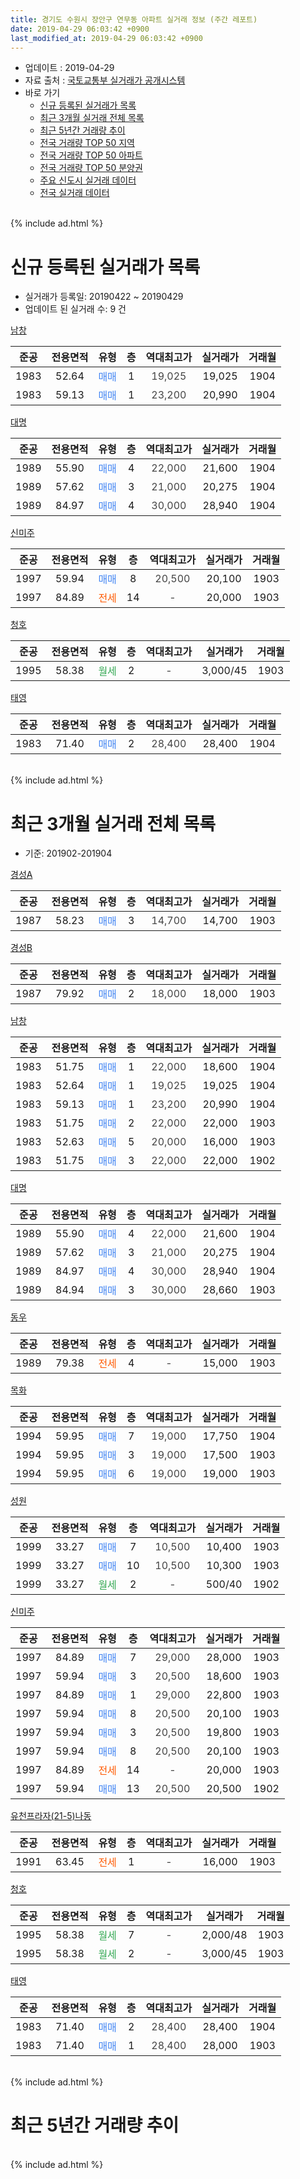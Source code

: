 ```yaml
---
title: 경기도 수원시 장안구 연무동 아파트 실거래 정보 (주간 레포트)
date: 2019-04-29 06:03:42 +0900
last_modified_at: 2019-04-29 06:03:42 +0900
---
```


* 업데이트 : 2019-04-29
* 자료 출처 : [국토교통부 실거래가 공개시스템](http://rt.molit.go.kr)
* 바로 가기
    * [신규 등록된 실거래가 목록](#신규-등록된-실거래가-목록)
    * [최근 3개월 실거래 전체 목록](#최근-3개월-실거래-전체-목록)
    * [최근 5년간 거래량 추이](#최근-5년간-거래량-추이)
    * [전국 거래량 TOP 50 지역](https://inasie.github.io/apt-trade-info/최근-3개월-전국에서-가장-거래가-많이-발생한-지역)
    * [전국 거래량 TOP 50 아파트](https://inasie.github.io/apt-trade-info/최근-3개월-전국에서-가장-거래가-많이-발생한-아파트)
    * [전국 거래량 TOP 50 분양권](https://inasie.github.io/apt-trade-info/최근-3개월-전국에서-가장-거래가-많이-발생한-분양권)
    * [주요 신도시 실거래 데이터](https://inasie.github.io/apt-trade-info/주요-신도시)
    * [전국 실거래 데이터](https://inasie.github.io/apt-trade-info/전국)
<br>
{% include ad.html %}
<br>

# 신규 등록된 실거래가 목록
* 실거래가 등록일: 20190422 ~ 20190429
* 업데이트 된 실거래 수: 9 건


[남창](https://search.naver.com/search.naver?query=%EA%B2%BD%EA%B8%B0%EB%8F%84+%EC%88%98%EC%9B%90%EC%8B%9C+%EC%9E%A5%EC%95%88%EA%B5%AC+%EC%97%B0%EB%AC%B4%EB%8F%99+%EB%82%A8%EC%B0%BD)

|준공|전용면적|유형|층|역대최고가|실거래가|거래월|
|:---:|:---:|:---:|:---:|:---:|:---:|:---:|
|1983|52.64|<span style="color:#4285f3">매매</span>|1|<span style="color:#444444">19,025</span>|19,025|1904|
|1983|59.13|<span style="color:#4285f3">매매</span>|1|<span style="color:#444444">23,200</span>|20,990|1904|

[대명](https://search.naver.com/search.naver?query=%EA%B2%BD%EA%B8%B0%EB%8F%84+%EC%88%98%EC%9B%90%EC%8B%9C+%EC%9E%A5%EC%95%88%EA%B5%AC+%EC%97%B0%EB%AC%B4%EB%8F%99+%EB%8C%80%EB%AA%85)

|준공|전용면적|유형|층|역대최고가|실거래가|거래월|
|:---:|:---:|:---:|:---:|:---:|:---:|:---:|
|1989|55.90|<span style="color:#4285f3">매매</span>|4|<span style="color:#444444">22,000</span>|21,600|1904|
|1989|57.62|<span style="color:#4285f3">매매</span>|3|<span style="color:#444444">21,000</span>|20,275|1904|
|1989|84.97|<span style="color:#4285f3">매매</span>|4|<span style="color:#444444">30,000</span>|28,940|1904|

[신미주](https://search.naver.com/search.naver?query=%EA%B2%BD%EA%B8%B0%EB%8F%84+%EC%88%98%EC%9B%90%EC%8B%9C+%EC%9E%A5%EC%95%88%EA%B5%AC+%EC%97%B0%EB%AC%B4%EB%8F%99+%EC%8B%A0%EB%AF%B8%EC%A3%BC)

|준공|전용면적|유형|층|역대최고가|실거래가|거래월|
|:---:|:---:|:---:|:---:|:---:|:---:|:---:|
|1997|59.94|<span style="color:#4285f3">매매</span>|8|<span style="color:#444444">20,500</span>|20,100|1903|
|1997|84.89|<span style="color:#ff5a00">전세</span>|14|<span style="color:#444444">-</span>|20,000|1903|

[청호](https://search.naver.com/search.naver?query=%EA%B2%BD%EA%B8%B0%EB%8F%84+%EC%88%98%EC%9B%90%EC%8B%9C+%EC%9E%A5%EC%95%88%EA%B5%AC+%EC%97%B0%EB%AC%B4%EB%8F%99+%EC%B2%AD%ED%98%B8)

|준공|전용면적|유형|층|역대최고가|실거래가|거래월|
|:---:|:---:|:---:|:---:|:---:|:---:|:---:|
|1995|58.38|<span style="color:#34a853">월세</span>|2|<span style="color:#444444">-</span>|3,000/45|1903|

[태영](https://search.naver.com/search.naver?query=%EA%B2%BD%EA%B8%B0%EB%8F%84+%EC%88%98%EC%9B%90%EC%8B%9C+%EC%9E%A5%EC%95%88%EA%B5%AC+%EC%97%B0%EB%AC%B4%EB%8F%99+%ED%83%9C%EC%98%81)

|준공|전용면적|유형|층|역대최고가|실거래가|거래월|
|:---:|:---:|:---:|:---:|:---:|:---:|:---:|
|1983|71.40|<span style="color:#4285f3">매매</span>|2|<span style="color:#444444">28,400</span>|28,400|1904|


<br>
{% include ad.html %}
<br>

# 최근 3개월 실거래 전체 목록
* 기준: 201902-201904


[경성A](https://search.naver.com/search.naver?query=%EA%B2%BD%EA%B8%B0%EB%8F%84+%EC%88%98%EC%9B%90%EC%8B%9C+%EC%9E%A5%EC%95%88%EA%B5%AC+%EC%97%B0%EB%AC%B4%EB%8F%99+%EA%B2%BD%EC%84%B1A)

|준공|전용면적|유형|층|역대최고가|실거래가|거래월|
|:---:|:---:|:---:|:---:|:---:|:---:|:---:|
|1987|58.23|<span style="color:#4285f3">매매</span>|3|<span style="color:#444444">14,700</span>|14,700|1903|

[경성B](https://search.naver.com/search.naver?query=%EA%B2%BD%EA%B8%B0%EB%8F%84+%EC%88%98%EC%9B%90%EC%8B%9C+%EC%9E%A5%EC%95%88%EA%B5%AC+%EC%97%B0%EB%AC%B4%EB%8F%99+%EA%B2%BD%EC%84%B1B)

|준공|전용면적|유형|층|역대최고가|실거래가|거래월|
|:---:|:---:|:---:|:---:|:---:|:---:|:---:|
|1987|79.92|<span style="color:#4285f3">매매</span>|2|<span style="color:#444444">18,000</span>|18,000|1903|

[남창](https://search.naver.com/search.naver?query=%EA%B2%BD%EA%B8%B0%EB%8F%84+%EC%88%98%EC%9B%90%EC%8B%9C+%EC%9E%A5%EC%95%88%EA%B5%AC+%EC%97%B0%EB%AC%B4%EB%8F%99+%EB%82%A8%EC%B0%BD)

|준공|전용면적|유형|층|역대최고가|실거래가|거래월|
|:---:|:---:|:---:|:---:|:---:|:---:|:---:|
|1983|51.75|<span style="color:#4285f3">매매</span>|1|<span style="color:#444444">22,000</span>|18,600|1904|
|1983|52.64|<span style="color:#4285f3">매매</span>|1|<span style="color:#444444">19,025</span>|19,025|1904|
|1983|59.13|<span style="color:#4285f3">매매</span>|1|<span style="color:#444444">23,200</span>|20,990|1904|
|1983|51.75|<span style="color:#4285f3">매매</span>|2|<span style="color:#444444">22,000</span>|22,000|1903|
|1983|52.63|<span style="color:#4285f3">매매</span>|5|<span style="color:#444444">20,000</span>|16,000|1903|
|1983|51.75|<span style="color:#4285f3">매매</span>|3|<span style="color:#444444">22,000</span>|22,000|1902|

[대명](https://search.naver.com/search.naver?query=%EA%B2%BD%EA%B8%B0%EB%8F%84+%EC%88%98%EC%9B%90%EC%8B%9C+%EC%9E%A5%EC%95%88%EA%B5%AC+%EC%97%B0%EB%AC%B4%EB%8F%99+%EB%8C%80%EB%AA%85)

|준공|전용면적|유형|층|역대최고가|실거래가|거래월|
|:---:|:---:|:---:|:---:|:---:|:---:|:---:|
|1989|55.90|<span style="color:#4285f3">매매</span>|4|<span style="color:#444444">22,000</span>|21,600|1904|
|1989|57.62|<span style="color:#4285f3">매매</span>|3|<span style="color:#444444">21,000</span>|20,275|1904|
|1989|84.97|<span style="color:#4285f3">매매</span>|4|<span style="color:#444444">30,000</span>|28,940|1904|
|1989|84.94|<span style="color:#4285f3">매매</span>|3|<span style="color:#444444">30,000</span>|28,660|1903|

[동우](https://search.naver.com/search.naver?query=%EA%B2%BD%EA%B8%B0%EB%8F%84+%EC%88%98%EC%9B%90%EC%8B%9C+%EC%9E%A5%EC%95%88%EA%B5%AC+%EC%97%B0%EB%AC%B4%EB%8F%99+%EB%8F%99%EC%9A%B0)

|준공|전용면적|유형|층|역대최고가|실거래가|거래월|
|:---:|:---:|:---:|:---:|:---:|:---:|:---:|
|1989|79.38|<span style="color:#ff5a00">전세</span>|4|<span style="color:#444444">-</span>|15,000|1903|

[목화](https://search.naver.com/search.naver?query=%EA%B2%BD%EA%B8%B0%EB%8F%84+%EC%88%98%EC%9B%90%EC%8B%9C+%EC%9E%A5%EC%95%88%EA%B5%AC+%EC%97%B0%EB%AC%B4%EB%8F%99+%EB%AA%A9%ED%99%94)

|준공|전용면적|유형|층|역대최고가|실거래가|거래월|
|:---:|:---:|:---:|:---:|:---:|:---:|:---:|
|1994|59.95|<span style="color:#4285f3">매매</span>|7|<span style="color:#444444">19,000</span>|17,750|1904|
|1994|59.95|<span style="color:#4285f3">매매</span>|3|<span style="color:#444444">19,000</span>|17,500|1903|
|1994|59.95|<span style="color:#4285f3">매매</span>|6|<span style="color:#444444">19,000</span>|19,000|1903|

[성원](https://search.naver.com/search.naver?query=%EA%B2%BD%EA%B8%B0%EB%8F%84+%EC%88%98%EC%9B%90%EC%8B%9C+%EC%9E%A5%EC%95%88%EA%B5%AC+%EC%97%B0%EB%AC%B4%EB%8F%99+%EC%84%B1%EC%9B%90)

|준공|전용면적|유형|층|역대최고가|실거래가|거래월|
|:---:|:---:|:---:|:---:|:---:|:---:|:---:|
|1999|33.27|<span style="color:#4285f3">매매</span>|7|<span style="color:#444444">10,500</span>|10,400|1903|
|1999|33.27|<span style="color:#4285f3">매매</span>|10|<span style="color:#444444">10,500</span>|10,300|1903|
|1999|33.27|<span style="color:#34a853">월세</span>|2|<span style="color:#444444">-</span>|500/40|1902|

[신미주](https://search.naver.com/search.naver?query=%EA%B2%BD%EA%B8%B0%EB%8F%84+%EC%88%98%EC%9B%90%EC%8B%9C+%EC%9E%A5%EC%95%88%EA%B5%AC+%EC%97%B0%EB%AC%B4%EB%8F%99+%EC%8B%A0%EB%AF%B8%EC%A3%BC)

|준공|전용면적|유형|층|역대최고가|실거래가|거래월|
|:---:|:---:|:---:|:---:|:---:|:---:|:---:|
|1997|84.89|<span style="color:#4285f3">매매</span>|7|<span style="color:#444444">29,000</span>|28,000|1903|
|1997|59.94|<span style="color:#4285f3">매매</span>|3|<span style="color:#444444">20,500</span>|18,600|1903|
|1997|84.89|<span style="color:#4285f3">매매</span>|1|<span style="color:#444444">29,000</span>|22,800|1903|
|1997|59.94|<span style="color:#4285f3">매매</span>|8|<span style="color:#444444">20,500</span>|20,100|1903|
|1997|59.94|<span style="color:#4285f3">매매</span>|3|<span style="color:#444444">20,500</span>|19,800|1903|
|1997|59.94|<span style="color:#4285f3">매매</span>|8|<span style="color:#444444">20,500</span>|20,100|1903|
|1997|84.89|<span style="color:#ff5a00">전세</span>|14|<span style="color:#444444">-</span>|20,000|1903|
|1997|59.94|<span style="color:#4285f3">매매</span>|13|<span style="color:#444444">20,500</span>|20,500|1902|

[유천프라자(21-5)나동](https://search.naver.com/search.naver?query=%EA%B2%BD%EA%B8%B0%EB%8F%84+%EC%88%98%EC%9B%90%EC%8B%9C+%EC%9E%A5%EC%95%88%EA%B5%AC+%EC%97%B0%EB%AC%B4%EB%8F%99+%EC%9C%A0%EC%B2%9C%ED%94%84%EB%9D%BC%EC%9E%90%2821-5%29%EB%82%98%EB%8F%99)

|준공|전용면적|유형|층|역대최고가|실거래가|거래월|
|:---:|:---:|:---:|:---:|:---:|:---:|:---:|
|1991|63.45|<span style="color:#ff5a00">전세</span>|1|<span style="color:#444444">-</span>|16,000|1903|

[청호](https://search.naver.com/search.naver?query=%EA%B2%BD%EA%B8%B0%EB%8F%84+%EC%88%98%EC%9B%90%EC%8B%9C+%EC%9E%A5%EC%95%88%EA%B5%AC+%EC%97%B0%EB%AC%B4%EB%8F%99+%EC%B2%AD%ED%98%B8)

|준공|전용면적|유형|층|역대최고가|실거래가|거래월|
|:---:|:---:|:---:|:---:|:---:|:---:|:---:|
|1995|58.38|<span style="color:#34a853">월세</span>|7|<span style="color:#444444">-</span>|2,000/48|1903|
|1995|58.38|<span style="color:#34a853">월세</span>|2|<span style="color:#444444">-</span>|3,000/45|1903|

[태영](https://search.naver.com/search.naver?query=%EA%B2%BD%EA%B8%B0%EB%8F%84+%EC%88%98%EC%9B%90%EC%8B%9C+%EC%9E%A5%EC%95%88%EA%B5%AC+%EC%97%B0%EB%AC%B4%EB%8F%99+%ED%83%9C%EC%98%81)

|준공|전용면적|유형|층|역대최고가|실거래가|거래월|
|:---:|:---:|:---:|:---:|:---:|:---:|:---:|
|1983|71.40|<span style="color:#4285f3">매매</span>|2|<span style="color:#444444">28,400</span>|28,400|1904|
|1983|71.40|<span style="color:#4285f3">매매</span>|1|<span style="color:#444444">28,400</span>|28,000|1903|


<br>
{% include ad.html %}
<br>

# 최근 5년간 거래량 추이


<div style="width:100%;">
    <canvas id="deal_progress" height="200"></canvas>
</div>

<script>
new Chart(document.getElementById("deal_progress"), {
    type: 'line',
    data: {
        labels: ['201404','201405','201406','201407','201408','201409','201410','201411','201412','201501','201502','201503','201504','201505','201506','201507','201508','201509','201510','201511','201512','201601','201602','201603','201604','201605','201606','201607','201608','201609','201610','201611','201612','201701','201702','201703','201704','201705','201706','201707','201708','201709','201710','201711','201712','201801','201802','201803','201804','201805','201806','201807','201808','201809','201810','201811','201812','201901','201902','201903','201904'],
        datasets: [{
            label: '매매',
            pointRadius: 1,
            data: [4, 6, 5, 8, 10, 9, 8, 8, 4, 13, 6, 14, 18, 12, 12, 11, 7, 3, 17, 12, 5, 5, 7, 14, 14, 11, 19, 8, 11, 8, 9, 8, 10, 5, 9, 15, 13, 5, 7, 7, 5, 9, 7, 1, 3, 5, 5, 4, 6, 10, 14, 4, 12, 10, 13, 5, 10, 11, 2, 16, 8],
            borderColor: "rgba(255, 201, 14, 1)",
            backgroundColor: "rgba(255, 201, 14, 0.5)",
            fill: false,
            lineTension: 0
        },{
            label: '전월세',
            pointRadius: 1,
            data: [10, 3, 4, 9, 5, 10, 4, 6, 1, 7, 0, 8, 5, 6, 6, 4, 8, 3, 6, 4, 6, 5, 9, 13, 8, 1, 7, 2, 4, 5, 2, 2, 4, 5, 8, 3, 3, 2, 6, 6, 3, 2, 9, 4, 2, 5, 4, 4, 3, 3, 5, 2, 2, 0, 1, 1, 5, 1, 1, 5, 0],
            borderColor: "rgba(0, 141, 185, 1)",
            backgroundColor: "rgba(0, 141, 185, 0.5)",
            fill: false,
            lineTension: 0
        }
        ]
    },
    options: {
        responsive: true,
        title: {
            display: false
        },
        tooltips: {
            mode: 'index',
            intersect: false
        },
        hover: {
            mode: 'nearest',
            intersect: true
        },
        scales: {
            xAxes: [{
                display: true,
                scaleLabel: {
                    display: true,
                    labelString: '년/월'
                }
            }],
            yAxes: [{
                display: true,
                ticks: {
                    suggestedMin: 0,
                },
                scaleLabel: {
                    display: true,
                    labelString: '실거래 수'
                }
            }]
        }
    }
});

</script>


<br>
{% include ad.html %}
<br>

